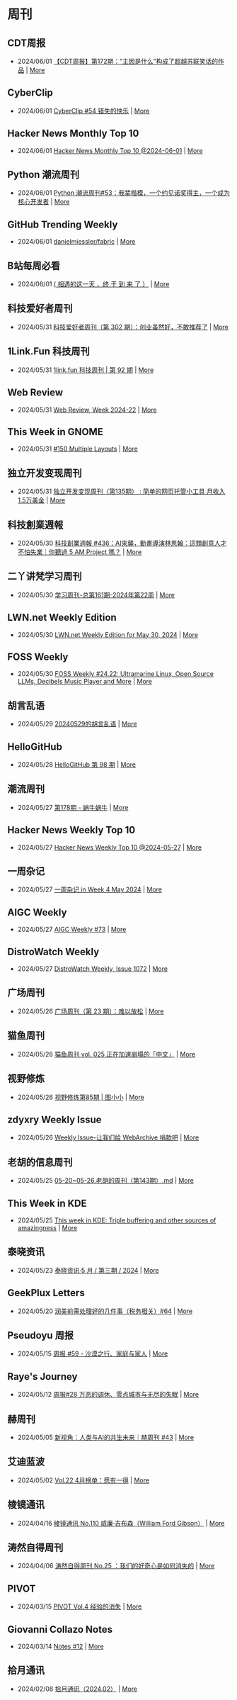 # 周刊

## CDT周报
- 2024/06/01 [【CDT周报】第172期：“主因是什么”构成了超越苏联笑话的作品](https://chinadigitaltimes.net/chinese/708407.html) | [More](channels/CDT%E5%91%A8%E6%8A%A5.md)

## CyberClip
- 2024/06/01 [CyberClip #54 错失的快乐](https://shyrz.me/54-joy-of-missing-out/) | [More](channels/CyberClip.md)

## Hacker News Monthly Top 10
- 2024/06/01 [Hacker News Monthly Top 10 @2024-06-01](https://github.com/headllines/hackernews-monthly/issues/70) | [More](channels/Hacker%20News%20Monthly%20Top%2010.md)

## Python 潮流周刊
- 2024/06/01 [Python 潮流周刊#53：我辈楷模，一个约见诺奖得主，一个成为核心开发者](https://pythoncat.top/posts/2024-06-01-weekly/) | [More](channels/Python%20%E6%BD%AE%E6%B5%81%E5%91%A8%E5%88%8A.md)

## GitHub Trending Weekly
- 2024/06/01 [danielmiessler/fabric](https://github.com/danielmiessler/fabric) | [More](channels/GitHub%20Trending%20Weekly.md)

## B站每周必看
- 2024/06/01 [( 相遇的这一天 ，终 于 到 来 了 ）](https://www.bilibili.com/video/BV1Ci421m7G4) | [More](channels/B%E7%AB%99%E6%AF%8F%E5%91%A8%E5%BF%85%E7%9C%8B.md)

## 科技爱好者周刊
- 2024/05/31 [科技爱好者周刊（第 302 期）：创业虽然好，不敢推荐了](http://www.ruanyifeng.com/blog/2024/05/weekly-issue-302.html) | [More](channels/%E7%A7%91%E6%8A%80%E7%88%B1%E5%A5%BD%E8%80%85%E5%91%A8%E5%88%8A.md)

## 1Link.Fun 科技周刊
- 2024/05/31 [1link.fun 科技周刊 | 第 92 期](https://1link.fun/blog/issue/issue92/) | [More](channels/1Link.Fun%20%E7%A7%91%E6%8A%80%E5%91%A8%E5%88%8A.md)

## Web Review
- 2024/05/31 [Web Review, Week 2024-22](https://ervin.ipsquad.net/blog/2024/05/31/web-review-week-2024-22/) | [More](channels/Web%20Review.md)

## This Week in GNOME
- 2024/05/31 [#150 Multiple Layouts](https://thisweek.gnome.org/posts/2024/05/twig-150/) | [More](channels/This%20Week%20in%20GNOME.md)

## 独立开发变现周刊
- 2024/05/31 [独立开发变现周刊（第135期） : 简单的网页托管小工具  月收入1.5万美金](https://www.ezindie.com/weekly/issue-135) | [More](channels/%E7%8B%AC%E7%AB%8B%E5%BC%80%E5%8F%91%E5%8F%98%E7%8E%B0%E5%91%A8%E5%88%8A.md)

## 科技創業週報
- 2024/05/30 [科技創業週報 #436：AI來襲，動畫導演林思翰：這類創意人才不怕失業｜你聽過 5 AM Project 嗎？](https://blog.starrocket.io/posts/newsletter-2024-05-30/) | [More](channels/%E7%A7%91%E6%8A%80%E5%89%B5%E6%A5%AD%E9%80%B1%E5%A0%B1.md)

## 二丫讲梵学习周刊
- 2024/05/30 [学习周刊-总第161期-2024年第22周](https://wiki.eryajf.net/pages/a02638/) | [More](channels/%E4%BA%8C%E4%B8%AB%E8%AE%B2%E6%A2%B5%E5%AD%A6%E4%B9%A0%E5%91%A8%E5%88%8A.md)

## LWN.net Weekly Edition
- 2024/05/30 [LWN.net Weekly Edition for May 30, 2024](https://lwn.net/Articles/974709/) | [More](channels/LWN.net%20Weekly%20Edition.md)

## FOSS Weekly
- 2024/05/30 [FOSS Weekly #24.22: Ultramarine Linux, Open Source LLMs, Decibels Music Player and More](https://itsfoss.com/newsletter/foss-weekly-24-22/) | [More](channels/FOSS%20Weekly.md)

## 胡言乱语
- 2024/05/29 [20240529的胡言乱语](https://www.bboy.app/2024/05/29/20240529%E7%9A%84%E8%83%A1%E8%A8%80%E4%B9%B1%E8%AF%AD/) | [More](channels/%E8%83%A1%E8%A8%80%E4%B9%B1%E8%AF%AD.md)

## HelloGitHub
- 2024/05/28 [HelloGitHub 第 98 期](https://hellogithub.com/periodical/volume/98) | [More](channels/HelloGitHub.md)

## 潮流周刊
- 2024/05/27 [第178期 - 蜗牛蜗牛](https://weekly.tw93.fun/posts/178-%E8%9C%97%E7%89%9B%E8%9C%97%E7%89%9B/) | [More](channels/%E6%BD%AE%E6%B5%81%E5%91%A8%E5%88%8A.md)

## Hacker News Weekly Top 10
- 2024/05/27 [Hacker News Weekly Top 10 @2024-05-27](https://github.com/headllines/hackernews-weekly/issues/234) | [More](channels/Hacker%20News%20Weekly%20Top%2010.md)

## 一周杂记
- 2024/05/27 [一周杂记 in Week 4 May 2024](http://kingsamchen.github.io/2024/05/27/weekly-2024-may-4/) | [More](channels/%E4%B8%80%E5%91%A8%E6%9D%82%E8%AE%B0.md)

## AIGC Weekly
- 2024/05/27 [AIGC Weekly #73](https://quail.ink/op7418/p/aigc-weekly-73) | [More](channels/AIGC%20Weekly.md)

## DistroWatch Weekly
- 2024/05/27 [DistroWatch Weekly, Issue 1072](https://distrowatch.com/weekly.php?issue=20240527) | [More](channels/DistroWatch%20Weekly.md)

## 广场周刊
- 2024/05/26 [广场周刊（第 23 期）：难以放松](https://immmmm.com/weekly-23-20240526/) | [More](channels/%E5%B9%BF%E5%9C%BA%E5%91%A8%E5%88%8A.md)

## 猫鱼周刊
- 2024/05/26 [猫鱼周刊 vol. 025 正在加速崩塌的「中文」](https://ameow.xyz/archives/weekly-025) | [More](channels/%E7%8C%AB%E9%B1%BC%E5%91%A8%E5%88%8A.md)

## 视野修炼
- 2024/05/26 [视野修炼第85期 | 图小小](https://sugarat.top/weekly/2024-05-26.html) | [More](channels/%E8%A7%86%E9%87%8E%E4%BF%AE%E7%82%BC.md)

## zdyxry Weekly Issue
- 2024/05/26 [Weekly Issue-让我们给 WebArchive 捐款吧](https://zdyxry.github.io/2024/05/26/Weekly-Issue-%E8%AE%A9%E6%88%91%E4%BB%AC%E7%BB%99-WebArchive-%E6%8D%90%E6%AC%BE%E5%90%A7/) | [More](channels/zdyxry%20Weekly%20Issue.md)

## 老胡的信息周刊
- 2024/05/25 [05-20~05-26.老胡的周刊（第143期）.md](https://weekly.howie6879.com/2024/05-20~05-26.老胡的周刊（第143期）.html) | [More](channels/%E8%80%81%E8%83%A1%E7%9A%84%E4%BF%A1%E6%81%AF%E5%91%A8%E5%88%8A.md)

## This Week in KDE
- 2024/05/25 [This week in KDE: Triple buffering and other sources of amazingness](https://pointieststick.com/2024/05/25/this-week-in-kde-triple-buffering-and-other-sources-of-amazingness/) | [More](channels/This%20Week%20in%20KDE.md)

## 泰晓资讯
- 2024/05/23 [泰晓资讯·5 月 / 第三期 / 2024](https://tinylab.org/tinylab-weekly-05-3rd-2024/) | [More](channels/%E6%B3%B0%E6%99%93%E8%B5%84%E8%AE%AF.md)

## GeekPlux Letters
- 2024/05/20 [润美前需处理好的几件事（税务相关）#64](https://letters.geekplux.com/64/) | [More](channels/GeekPlux%20Letters.md)

## Pseudoyu 周报
- 2024/05/15 [周报 #59 - 沙漠之行、家庭与家人](https://www.pseudoyu.com/zh/2024/05/15/weekly_review_20240515/) | [More](channels/Pseudoyu%20%E5%91%A8%E6%8A%A5.md)

## Raye's Journey
- 2024/05/12 [周报#28 万恶的调休、零点城市与无尽的失眠](https://xlog.app/api/redirection?characterId=51803&noteId=1678) | [More](channels/Raye%27s%20Journey.md)

## 赫周刊
- 2024/05/05 [新视角：人类与AI的共生未来｜赫周刊 #43](https://www.cliveshd.com/newsletter-43/) | [More](channels/%E8%B5%AB%E5%91%A8%E5%88%8A.md)

## 艾迪蓝波
- 2024/05/02 [Vol.22 4月榜单：愿有一得](https://www.idnunber.top/article/f6caac8a-fb04-4a4a-b957-b1f9ef697e62) | [More](channels/%E8%89%BE%E8%BF%AA%E8%93%9D%E6%B3%A2.md)

## 棱镜通讯
- 2024/04/16 [棱镜通讯 No.110 威廉·吉布森（William Ford Gibson）](https://wangyurui.com/posts/leng-jing-tong-xun-no-110-wei-lian-ji-bu-sen-wil-89a7a855) | [More](channels/%E6%A3%B1%E9%95%9C%E9%80%9A%E8%AE%AF.md)

## 涛然自得周刊
- 2024/04/06 [涛然自得周刊 No.25 ：我们的好奇心是如何消失的](http://heyitao.com/post/beyond-code-weekly-025) | [More](channels/%E6%B6%9B%E7%84%B6%E8%87%AA%E5%BE%97%E5%91%A8%E5%88%8A.md)

## PIVOT
- 2024/03/15 [PIVOT Vol.4 经验的消失](https://anotherdayu.com/2024/5657/) | [More](channels/PIVOT.md)

## Giovanni Collazo Notes
- 2024/03/14 [Notes #12](https://gcollazo.com/notes-12-2/) | [More](channels/Giovanni%20Collazo%20Notes.md)

## 拾月通讯
- 2024/02/08 [拾月通讯（2024.02）](https://www.skyue.com/24020822.html) | [More](channels/%E6%8B%BE%E6%9C%88%E9%80%9A%E8%AE%AF.md)

